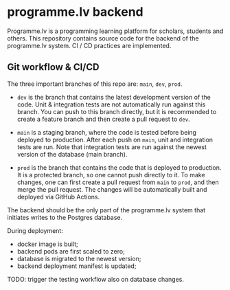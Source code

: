 # programme.lv backend

Programme.lv is a programming learning platform for scholars, students and others. This repository contains source code for the backend of the programme.lv system. CI / CD practices are implemented.

## Git workflow & CI/CD

The three important branches of this repo are: `main`, `dev`, `prod`.

- `dev` is the branch that contains the latest development version of the code. Unit & integration tests are not automatically run against this branch. You can push to this branch directly, but it is recommended to create a feature branch and then create a pull request to `dev`.

- `main` is a staging branch, where the code is tested before being deployed to production. After each push on `main`, unit and integration tests are run. Note that integration tests are run against the newest version of the database (main branch).

- `prod` is the branch that contains the code that is deployed to production. It is a protected branch, so one cannot push directly to it. To make changes, one can first create a pull request from `main` to `prod`, and then merge the pull request. The changes will be automatically built and deployed via GitHub Actions.

The backend should be the only part of the programme.lv system that initiates writes to the Postgres database.

During deployment:
- docker image is built;
- backend pods are first scaled to zero;
- database is migrated to the newest version;
- backend deployment manifest is updated;

TODO: trigger the testing workflow also on database changes.
